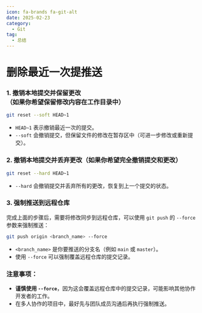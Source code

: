 ```yaml
---
icon: fa-brands fa-git-alt
date: 2025-02-23
category:
  - Git
tag:
  - 总结
---
```


# 删除最近一次提推送

### 1. **撤销本地提交并保留更改**（如果你希望保留修改内容在工作目录中）
   ```bash
   git reset --soft HEAD~1
   ```
   - `HEAD~1` 表示撤销最近一次的提交。
   - `--soft` 会撤销提交，但保留文件的修改在暂存区中（可进一步修改或重新提交）。

### 2. **撤销本地提交并丢弃更改**（如果你希望完全撤销提交和更改）
   ```bash
   git reset --hard HEAD~1
   ```
   - `--hard` 会撤销提交并丢弃所有的更改，恢复到上一个提交的状态。

### 3. **强制推送到远程仓库**
   完成上面的步骤后，需要将修改同步到远程仓库，可以使用 `git push` 的 `--force` 参数来强制推送：
   ```bash
   git push origin <branch_name> --force
   ```
   - `<branch_name>` 是你要推送的分支名（例如 `main` 或 `master`）。
   - 使用 `--force` 可以强制覆盖远程仓库的提交记录。

### 注意事项：
- **谨慎使用 `--force`**，因为这会覆盖远程仓库中的提交记录，可能影响其他协作开发者的工作。
- 在多人协作的项目中，最好先与团队成员沟通后再执行强制推送。
